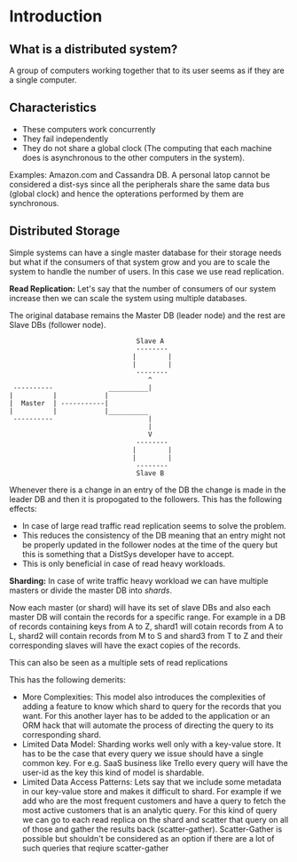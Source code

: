 # Introduction

## What is a distributed system?

A group of computers working together that to its user seems as if they are
a single computer.

## Characteristics

- These computers work concurrently
- They fail independently
- They do not share a global clock (The computing that each machine does is
  asynchronous to the other computers in the system).

Examples: Amazon.com and Cassandra DB.
A personal latop cannot be considered a dist-sys since all the peripherals
share the same data bus (global clock) and hence the opterations performed by
them are synchronous.

## Distributed Storage

Simple systems can have a single master database for their storage needs but
what if the consumers of that system grow and you are to scale the system to
handle the number of users. In this case we use read replication.

**Read Replication:** Let's say that the number of consumers of our system increase
then we can scale the system using multiple databases.

The original database remains the Master DB (leader node) and the rest are Slave DBs (follower node).

```
                                Slave A
                                --------
                               |        |
                               |        |
                                --------
                                   ^
 ----------              __________|
|          |            |
|  Master  | -----------|
|          |            |__________
 ----------                        |
                                   |
                                   V
                                --------
                               |        |
                               |        |
                                --------
                                Slave B
```

Whenever there is a change in an entry of the DB the change is made in the leader
DB and then it is propogated to the followers.
This has the following effects:
- In case of large read traffic read replication seems to solve the problem.
- This reduces the consistency of the DB meaning that an entry might not be properly
updated in the follower nodes at the time of the query but this is something that
a DistSys developer have to accept.
- This is only beneficial in case of read heavy workloads.

**Sharding:** In case of write traffic heavy workload we can have multiple masters
or divide the master DB into *shards*.

Now each master (or shard) will have its set of slave DBs and also each master DB
will contain the records for a specific range. For example in a DB of records
containing keys from A to Z, shard1 will cotain records from A to L, shard2 will
contain records from M to S and shard3 from T to Z and their corresponding slaves will
have the exact copies of the records.

This can also be seen as a multiple sets of read replications

This has the following demerits:
- More Complexities: This model also introduces the complexities of adding a feature
  to know which shard to query for the records that you want. For this another layer has
  to be added to the application or an ORM hack that will automate the process of directing
  the query to its corresponding shard.
- Limited Data Model: Sharding works well only with a key-value store. It has to be
  the case that every query we issue should have a single common key. For e.g. SaaS
  business like Trello every query will have the user-id as the key this kind of model
  is shardable.
- Limited Data Access Patterns: Lets say that we include some metadata in our key-value
  store and makes it difficult to shard. For example if we add who are the most frequent customers and have a query to fetch the most active customers that is an analytic query. For this kind of query we can go to each read replica on the shard and scatter that query on all of those and gather the results back (scatter-gather). Scatter-Gather is possible but shouldn't be considered as an option if there are a lot of such queries that reqiure scatter-gather

